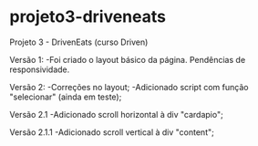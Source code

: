 # projeto3-driveneats
Projeto 3 - DrivenEats (curso Driven)


Versão 1:
-Foi criado o layout básico da página. Pendências de responsividade.

Versão 2:
-Correções no layout;
-Adicionado script com função "selecionar" (ainda em teste);

Versão 2.1
-Adicionado scroll horizontal à div "cardapio";

Versão 2.1.1
-Adicionado scroll vertical à div "content";
